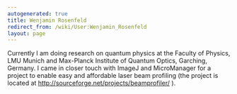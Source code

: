 ```yaml
---
autogenerated: true
title: Wenjamin Rosenfeld
redirect_from: /wiki/User:Wenjamin_Rosenfeld
layout: page
---
```


Currently I am doing research on quantum physics at the Faculty of
Physics, LMU Munich and Max-Planck Institute of Quantum Optics,
Garching, Germany. I came in closer touch with ImageJ and MicroManager
for a project to enable easy and affordable laser beam profiling (the
project is located at <http://sourceforge.net/projects/beamprofiler/> ).

